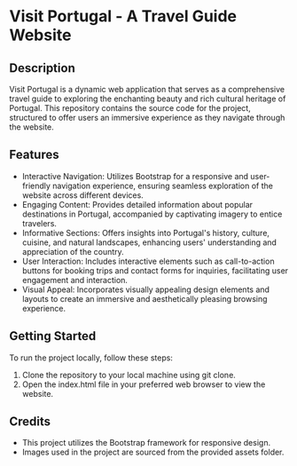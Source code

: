 # Visit Portugal - A Travel Guide Website

## Description
Visit Portugal is a dynamic web application that serves as a comprehensive travel guide to exploring the enchanting beauty and rich cultural heritage of Portugal. 
This repository contains the source code for the project, structured to offer users an immersive experience as they navigate through the website.

## Features
- Interactive Navigation: Utilizes Bootstrap for a responsive and user-friendly navigation experience, ensuring seamless exploration of the website across different devices.
- Engaging Content: Provides detailed information about popular destinations in Portugal, accompanied by captivating imagery to entice travelers.
- Informative Sections: Offers insights into Portugal's history, culture, cuisine, and natural landscapes, enhancing users' understanding and appreciation of the country.
- User Interaction: Includes interactive elements such as call-to-action buttons for booking trips and contact forms for inquiries, facilitating user engagement and interaction.
- Visual Appeal: Incorporates visually appealing design elements and layouts to create an immersive and aesthetically pleasing browsing experience.

## Getting Started
To run the project locally, follow these steps:
1. Clone the repository to your local machine using git clone.
2. Open the index.html file in your preferred web browser to view the website.

## Credits
- This project utilizes the Bootstrap framework for responsive design.
- Images used in the project are sourced from the provided assets folder.
